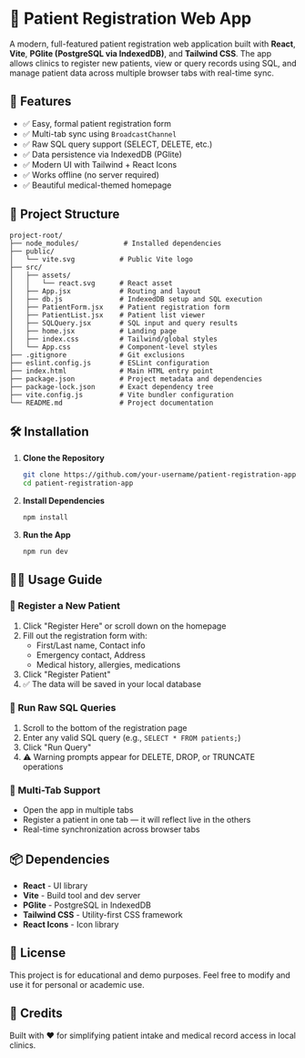 # 🏥 Patient Registration Web App

A modern, full-featured patient registration web application built with **React**, **Vite**, **PGlite (PostgreSQL via IndexedDB)**, and **Tailwind CSS**. The app allows clinics to register new patients, view or query records using SQL, and manage patient data across multiple browser tabs with real-time sync.

## 🚀 Features

- ✅ Easy, formal patient registration form
- ✅ Multi-tab sync using `BroadcastChannel`
- ✅ Raw SQL query support (SELECT, DELETE, etc.)
- ✅ Data persistence via IndexedDB (PGlite)
- ✅ Modern UI with Tailwind + React Icons
- ✅ Works offline (no server required)
- ✅ Beautiful medical-themed homepage

## 📂 Project Structure

```
project-root/
├── node_modules/           # Installed dependencies
├── public/
│   └── vite.svg           # Public Vite logo
├── src/
│   ├── assets/
│   │   └── react.svg      # React asset
│   ├── App.jsx            # Routing and layout
│   ├── db.js              # IndexedDB setup and SQL execution
│   ├── PatientForm.jsx    # Patient registration form
│   ├── PatientList.jsx    # Patient list viewer
│   ├── SQLQuery.jsx       # SQL input and query results
│   ├── home.jsx           # Landing page
│   ├── index.css          # Tailwind/global styles
│   └── App.css            # Component-level styles
├── .gitignore             # Git exclusions
├── eslint.config.js       # ESLint configuration
├── index.html             # Main HTML entry point
├── package.json           # Project metadata and dependencies
├── package-lock.json      # Exact dependency tree
├── vite.config.js         # Vite bundler configuration
└── README.md              # Project documentation
```

## 🛠️ Installation

1. **Clone the Repository**
   ```bash
   git clone https://github.com/your-username/patient-registration-app.git
   cd patient-registration-app
   ```

2. **Install Dependencies**
   ```bash
   npm install
   ```

3. **Run the App**
   ```bash
   npm run dev
   ```

## 🧑‍💻 Usage Guide

### 🔹 Register a New Patient
1. Click "Register Here" or scroll down on the homepage
2. Fill out the registration form with:
   - First/Last name, Contact info
   - Emergency contact, Address
   - Medical history, allergies, medications
3. Click "Register Patient"
4. ✅ The data will be saved in your local database

### 🔹 Run Raw SQL Queries
1. Scroll to the bottom of the registration page
2. Enter any valid SQL query (e.g., `SELECT * FROM patients;`)
3. Click "Run Query"
4. ⚠️ Warning prompts appear for DELETE, DROP, or TRUNCATE operations

### 🔹 Multi-Tab Support
- Open the app in multiple tabs
- Register a patient in one tab — it will reflect live in the others
- Real-time synchronization across browser tabs


## 📦 Dependencies

- **React** - UI library
- **Vite** - Build tool and dev server
- **PGlite** - PostgreSQL in IndexedDB
- **Tailwind CSS** - Utility-first CSS framework
- **React Icons** - Icon library

## 📄 License

This project is for educational and demo purposes. Feel free to modify and use it for personal or academic use.

## 🙌 Credits

Built with ❤️ for simplifying patient intake and medical record access in local clinics.